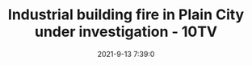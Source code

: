 ---
"title": "Industrial building fire in Plain City under investigation - 10TV"
"date": "2021-9-13 7:39:0"
"feed_name": "GOOGLENEWSINDUSTRIAL"
"feed_website": "https://news.google.com/search?q=industrial%2Bincident&hl=en-US&gl=US&ceid=US:en"
"feed_rss": "https://news.google.com/rss/search?q=industrial%2Bincident&hl=en-US&gl=US&ceid=US:en"
"link": "https://www.10tv.com/article/news/local/fire-leaves-building-vehicles-damaged-in-plain-city/530-96acea55-1f8c-4a16-a531-fb073a5260e8"
"file": "_posts/2021-1-1-2dc677d354d05af177813558cca82cbd5f484d2f.md"
"accident": "1"
"drilling": "1"
"dead": "0"
"injured": "0"
---